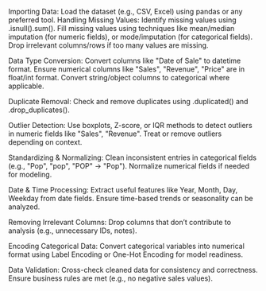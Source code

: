 Importing Data:
Load the dataset (e.g., CSV, Excel) using pandas or any preferred tool.
Handling Missing Values:
Identify missing values using .isnull().sum().
Fill missing values using techniques like mean/median imputation (for numeric fields), or mode/imputation (for categorical fields).
Drop irrelevant columns/rows if too many values are missing.

Data Type Conversion:
Convert columns like "Date of Sale" to datetime format.
Ensure numerical columns like "Sales", "Revenue", "Price" are in float/int format.
Convert string/object columns to categorical where applicable.

Duplicate Removal:
Check and remove duplicates using .duplicated() and .drop_duplicates().

Outlier Detection:
Use boxplots, Z-score, or IQR methods to detect outliers in numeric fields like "Sales", "Revenue".
Treat or remove outliers depending on context.

Standardizing & Normalizing:
Clean inconsistent entries in categorical fields (e.g., "Pop", "pop", "POP" → "Pop").
Normalize numerical fields if needed for modeling.

Date & Time Processing:
Extract useful features like Year, Month, Day, Weekday from date fields.
Ensure time-based trends or seasonality can be analyzed.

Removing Irrelevant Columns:
Drop columns that don’t contribute to analysis (e.g., unnecessary IDs, notes).

Encoding Categorical Data:
Convert categorical variables into numerical format using Label Encoding or One-Hot Encoding for model readiness.

Data Validation:
Cross-check cleaned data for consistency and correctness.
Ensure business rules are met (e.g., no negative sales values).
